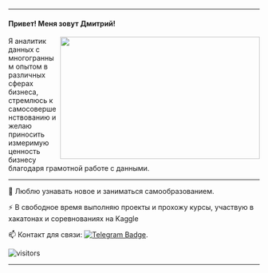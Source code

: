 ----------------
<p>

   #### Привет! Меня зовут Дмитрий!
   <img src="https://github.com/DAYT-43/Formalization/blob/main/gihubreadme.gif" align="right" width="400" height="245" />
   Я аналитик данных с многогранным опытом в различных сферах бизнеса, стремлюсь к самосовершенствованию и желаю приносить измеримую ценность бизнесу благодаря грамотной работе с данными.
   

---
:telescope: Люблю узнавать новое и заниматься самообразованием.

:zap: В свободное время выполняю проекты и прохожу курсы, участвую в хакатонах и соревнованиях на Kaggle

:mailbox: Контакт для связи: [![Telegram Badge](https://img.shields.io/badge/-Telegram-blue?style=flat&logo=Telegram&logoColor=white)](https://t.me/SPECTRRODIUM)</a>.

 ![visitors](https://visitor-badge.laobi.icu/badge?page_id=DAYT-43)

---
